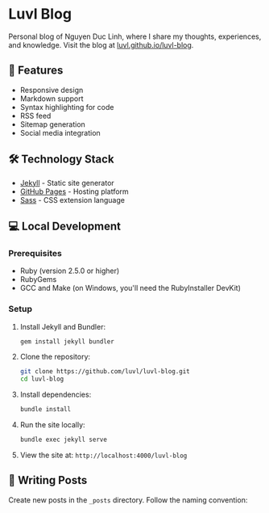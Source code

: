 # Luvl Blog

Personal blog of Nguyen Duc Linh, where I share my thoughts, experiences, and knowledge. Visit the blog at [luvl.github.io/luvl-blog](https://luvl.github.io/luvl-blog).

## 🚀 Features

- Responsive design
- Markdown support
- Syntax highlighting for code
- RSS feed
- Sitemap generation
- Social media integration

## 🛠️ Technology Stack

- [Jekyll](https://jekyllrb.com/) - Static site generator
- [GitHub Pages](https://pages.github.com/) - Hosting platform
- [Sass](https://sass-lang.com/) - CSS extension language

## 💻 Local Development

### Prerequisites

- Ruby (version 2.5.0 or higher)
- RubyGems
- GCC and Make (on Windows, you'll need the RubyInstaller DevKit)

### Setup

1. Install Jekyll and Bundler:
   ```bash
   gem install jekyll bundler
   ```

2. Clone the repository:
   ```bash
   git clone https://github.com/luvl/luvl-blog.git
   cd luvl-blog
   ```

3. Install dependencies:
   ```bash
   bundle install
   ```

4. Run the site locally:
   ```bash
   bundle exec jekyll serve
   ```

5. View the site at: `http://localhost:4000/luvl-blog`

## 📝 Writing Posts

Create new posts in the `_posts` directory. Follow the naming convention:
